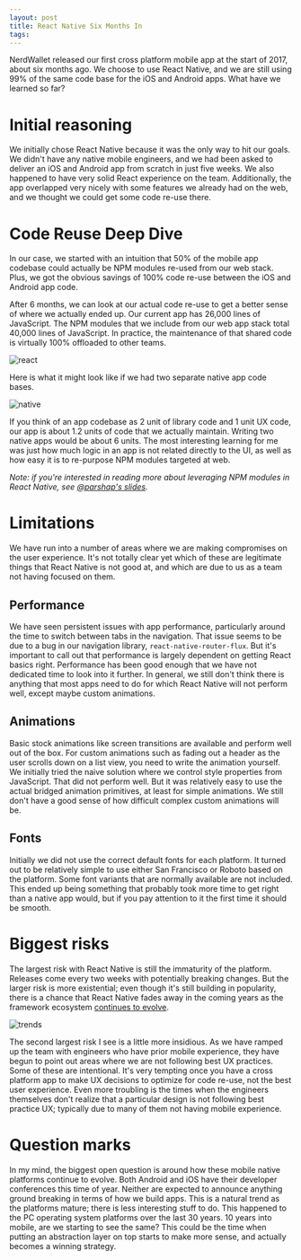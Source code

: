 ```yaml
---
layout: post
title: React Native Six Months In
tags:
---
```


NerdWallet released our first cross platform mobile app at the start of 2017,
about six months ago. We choose to use React Native, and we are still using
99% of the same code base for the iOS and Android apps. What have we learned
so far?

# Initial reasoning

We initially chose React Native because it was the only way to hit our goals. We
didn't have any native mobile engineers, and we had been asked to deliver an
iOS and Android app from scratch in just five weeks. We also happened to have
very solid React experience on the team. Additionally, the app overlapped very
nicely with some features we already had on the web, and we thought we could
get some code re-use there.

# Code Reuse Deep Dive

In our case, we started with an intuition that 50% of the mobile app codebase
could actually be NPM modules re-used from our web stack. Plus, we got the
obvious savings of 100% code re-use between the iOS and Android app code.

After 6 months, we can look at our actual code re-use to get a better sense of
where we actually ended up. Our current app has 26,000 lines of JavaScript. The
NPM modules that we include from our web app stack total 40,000 lines of
JavaScript. In practice, the maintenance of that shared code is virtually 100%
offloaded to other teams.

![react](https://docs.google.com/drawings/d/1-pqAgRwz9gh66290u3yJQ5Jfevn3hBEqzBFtORpQ9nE/pub?w=960&h=720)

Here is what it might look like if we had two separate native app code bases.

![native](https://docs.google.com/drawings/d/1QWus2w-VxQRpIbR_y51DKukeGXIgYKGObWY5eJuQ8Pk/pub?w=480&h=360)

If you think of an app codebase as 2 unit of library code and 1 unit UX code,
our app is about 1.2 units of code that we actually maintain. Writing two
native apps would be about 6 units. The most interesting learning for me was
just how much logic in an app is not related directly to the UI, as well as
how easy it is to re-purpose NPM modules targeted at web.

*Note: if you're interested in reading more about leveraging NPM modules in
React Native, see [@parshap's slides](https://t.co/tM8CSoZvlk).*

# Limitations

We have run into a number of areas where we are making compromises on the user
experience. It's not totally clear yet which of these are legitimate things that
React Native is not good at, and which are due to us as a team not having
focused on them.

## Performance

We have seen persistent issues with app performance, particularly around the
time to switch between tabs in the navigation. That issue seems to be due to a
bug in our navigation library, `react-native-router-flux`. But it's important
to call out that performance is largely dependent on getting React basics right.
Performance has been good enough that we have not dedicated time to look
into it further. In general, we still don't think there is anything that most
apps need to do for which React Native will not perform well, except maybe
custom animations.

## Animations

Basic stock animations like screen transitions are available and perform well
out of the box. For custom animations such as fading out a header as the user
scrolls down on a list view, you need to write the animation yourself. We
initially tried the naive solution where we control style properties from
JavaScript. That did not perform well. But it was relatively easy to use the
actual bridged animation primitives, at least for simple animations. We still
don't have a good sense of how difficult complex custom animations will be.

## Fonts

Initially we did not use the correct default fonts for each platform. It turned
out to be relatively simple to use either San Francisco or Roboto based on the
platform. Some font variants that are normally available are not included. This
ended up being something that probably took more time to get right than a native
app would, but if you pay attention to it the first time it should be smooth.

# Biggest risks

The largest risk with React Native is still the immaturity of the platform.
Releases come every two weeks with potentially breaking changes. But the larger
risk is more existential; even though it's still building in popularity, there
is a chance that React Native fades away in the coming years as the framework
ecosystem [continues to evolve](https://trends.google.com/trends/explore?q=react%20native,phonegap,cordova,Xamarin).

![trends](https://dl.dropboxusercontent.com/spa/sffu0th1cc1sg9q/ellfigls.png)

The second largest risk I see is a little more insidious. As we have ramped up
the team with engineers who have prior mobile experience, they have begun to
point out areas where we are not following best UX practices. Some of these are
intentional. It's very tempting once you have a cross platform app to make UX
decisions to optimize for code re-use, not the best user experience. Even more
troubling is the times when the engineers themselves don't realize that a
particular design is not following best practice UX; typically due to many of
them not having mobile experience.

# Question marks

In my mind, the biggest open question is around how these mobile native
platforms continue to evolve. Both Android and iOS have their developer
conferences this time of year. Neither are expected to announce anything ground
breaking in terms of how we build apps. This is a natural trend as the platforms
mature; there is less interesting stuff to do. This happened to the PC operating
system platforms over the last 30 years. 10 years into mobile, are we starting
to see the same? This could be the time when putting an abstraction layer on top
starts to make more sense, and actually becomes a winning strategy.
